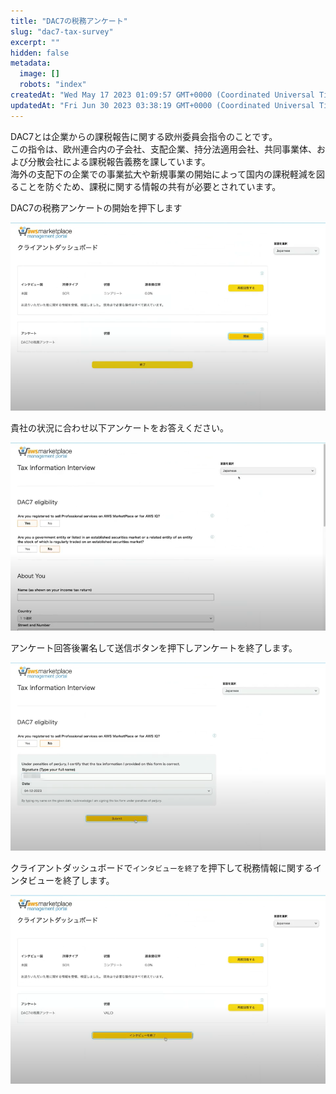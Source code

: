 ```yaml
---
title: "DAC7の税務アンケート"
slug: "dac7-tax-survey"
excerpt: ""
hidden: false
metadata: 
  image: []
  robots: "index"
createdAt: "Wed May 17 2023 01:09:57 GMT+0000 (Coordinated Universal Time)"
updatedAt: "Fri Jun 30 2023 03:38:19 GMT+0000 (Coordinated Universal Time)"
---
```

DAC7とは企業からの課税報告に関する欧州委員会指令のことです。  
この指令は、欧州連合内の子会社、支配企業、持分法適用会社、共同事業体、および分散会社による課税報告義務を課しています。  
海外の支配下の企業での事業拡大や新規事業の開始によって国内の課税軽減を図ることを防ぐため、課税に関する情報の共有が必要とされています。

DAC7の税務アンケートの開始を押下します

![dac7-tax-survey-1](/ja/img/aws-marketplace-integration/dac7-tax-survey/dac7-tax-survey-1.png)

貴社の状況に合わせ以下アンケートをお答えください。

![dac7-tax-survey-2](/ja/img/aws-marketplace-integration/dac7-tax-survey/dac7-tax-survey-2.png)

アンケート回答後署名して送信ボタンを押下しアンケートを終了します。

![dac7-tax-survey-3](/ja/img/aws-marketplace-integration/dac7-tax-survey/dac7-tax-survey-3.png)

クライアントダッシュボードで`インタビューを終了`を押下して税務情報に関するインタビューを終了します。

![dac7-tax-survey-4](/ja/img/aws-marketplace-integration/dac7-tax-survey/dac7-tax-survey-4.png)
